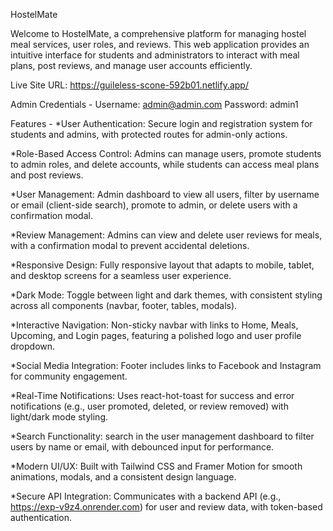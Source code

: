 HostelMate

Welcome to HostelMate, a comprehensive platform for managing hostel meal services, user roles, and reviews. This web application provides an intuitive interface for students and administrators to interact with meal plans, post reviews, and manage user accounts efficiently.

Live Site URL: https://guileless-scone-592b01.netlify.app/

Admin Credentials -
Username: admin@admin.com
Password: admin1

Features -
*User Authentication: Secure login and registration system for students and admins, with protected routes for admin-only actions.

*Role-Based Access Control: Admins can manage users, promote students to admin roles, and delete accounts, while students can access meal plans and post reviews.

*User Management: Admin dashboard to view all users, filter by username or email (client-side search), promote to admin, or delete users with a confirmation modal.

*Review Management: Admins can view and delete user reviews for meals, with a confirmation modal to prevent accidental deletions.

*Responsive Design: Fully responsive layout that adapts to mobile, tablet, and desktop screens for a seamless user experience.

*Dark Mode: Toggle between light and dark themes, with consistent styling across all components (navbar, footer, tables, modals).

*Interactive Navigation: Non-sticky navbar with links to Home, Meals, Upcoming, and Login pages, featuring a polished logo and user profile dropdown.

*Social Media Integration: Footer includes links to Facebook and Instagram for community engagement.

*Real-Time Notifications: Uses react-hot-toast for success and error notifications (e.g., user promoted, deleted, or review removed) with light/dark mode styling.

*Search Functionality: search in the user management dashboard to filter users by name or email, with debounced input for performance.

*Modern UI/UX: Built with Tailwind CSS and Framer Motion for smooth animations, modals, and a consistent design language.

*Secure API Integration: Communicates with a backend API (e.g., https://exp-v9z4.onrender.com) for user and review data, with token-based authentication.
